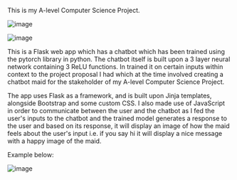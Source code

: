 This is my A-level Computer Science Project.

![image](https://github.com/ZukoMcTaco/A-level-Computer-Science-Project/assets/112821163/cc067e11-5255-46bb-a118-a2a65ee52abc)




![image](https://github.com/ZukoMcTaco/A-level-Computer-Science-Project/assets/112821163/cebc2444-c360-429c-aab8-a7b387086674)


This is a Flask web app which has a chatbot which has been trained using the pytorch library in python. The chatbot itself is built upon a 3 layer neural network containing 3 ReLU functions. 
In trained it on certain inputs within context to the project proposal I had which at the time involved creating a chatbot maid for the stakeholder of my A-level Computer Science Project.

The app uses Flask as a framework, and is built upon Jinja templates, alongside Bootstrap and some custom CSS. I also made use of JavaScript in order to communicate between the user and the chatbot as I fed the user's inputs to the chatbot
and the trained model generates a response to the user and based on its response, it will display an image of how the maid feels about the user's input i.e. if you say hi it will display a nice message with a happy image of the maid.


Example below:

![image](https://github.com/ZukoMcTaco/A-level-Computer-Science-Project/assets/112821163/d7ac4440-1126-4109-80b9-9b8ff74725d8)




